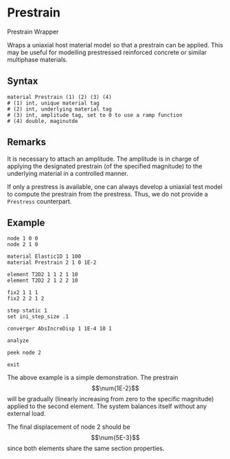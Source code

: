 # Prestrain

Prestrain Wrapper

Wraps a uniaxial host material model so that a prestrain can be applied.
This may be useful for modelling prestressed reinforced concrete or similar multiphase materials.

## Syntax

```
material Prestrain (1) (2) (3) (4)
# (1) int, unique material tag
# (2) int, underlying material tag
# (3) int, amplitude tag, set to 0 to use a ramp function
# (4) double, maginutde
```

## Remarks

It is necessary to attach an amplitude.
The amplitude is in charge of applying the designated prestrain (of the specified magnitude) to the underlying material in a controlled manner.

If only a prestress is available, one can always develop a uniaxial test model to compute the prestrain from the prestress.
Thus, we do not provide a `Prestress` counterpart.

## Example

```text
node 1 0 0
node 2 1 0

material Elastic1D 1 100
material Prestrain 2 1 0 1E-2

element T2D2 1 1 2 1 10
element T2D2 2 1 2 2 10

fix2 1 1 1
fix2 2 2 1 2

step static 1
set ini_step_size .1

converger AbsIncreDisp 1 1E-4 10 1

analyze

peek node 2

exit
```

The above example is a simple demonstration.
The prestrain $$\num{1E-2}$$ will be gradually (linearly increasing from zero to the specific magnitude) applied to the second element.
The system balances itself without any external load.

The final displacement of node 2 should be $$\num{5E-3}$$ since both elements share the same section properties.
